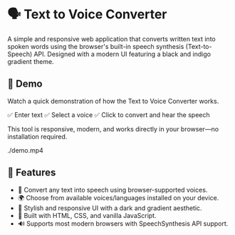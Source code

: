 # 🗣️ Text to Voice Converter

A simple and responsive web application that converts written text into spoken words using the browser's built-in speech synthesis (Text-to-Speech) API. Designed with a modern UI featuring a black and indigo gradient theme.

## 🚀 Demo

Watch a quick demonstration of how the Text to Voice Converter works.

✅ Enter text
✅ Select a voice
✅ Click to convert and hear the speech

This tool is responsive, modern, and works directly in your browser—no installation required.

./demo.mp4

## 🎯 Features

- 🎤 Convert any text into speech using browser-supported voices.
- 🌍 Choose from available voices/languages installed on your device.
- 🎨 Stylish and responsive UI with a dark and gradient aesthetic.
- 🧠 Built with HTML, CSS, and vanilla JavaScript.
- 🔊 Supports most modern browsers with SpeechSynthesis API support.
